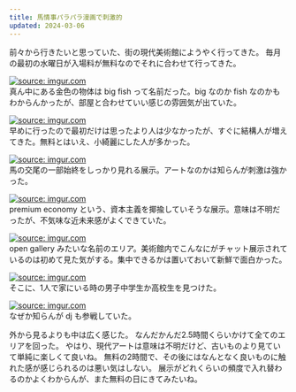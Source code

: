 ```yaml
---
title: 馬情事パラパラ漫画で刺激的
updated: 2024-03-06
---
```


前々から行きたいと思っていた、街の現代美術館にようやく行ってきた。
毎月の最初の水曜日が入場料が無料なのでそれに合わせて行ってきた。

<a href="https://imgur.com/jhfab4d"><img src="https://i.imgur.com/jhfab4d.jpg" title="source: imgur.com" /></a>  
真ん中にある金色の物体は big fish って名前だった。big なのか fish なのかもわからんかったが、部屋と合わせていい感じの雰囲気が出ていた。

<a href="https://imgur.com/vo0rgdC"><img src="https://i.imgur.com/vo0rgdC.jpg" title="source: imgur.com" /></a>  
早めに行ったので最初だけは思ったより人は少なかったが、すぐに結構人が増えてきた。無料とはいえ、小綺麗にした人が多かった。

<a href="https://imgur.com/dvlk6nh"><img src="https://i.imgur.com/dvlk6nh.jpg" title="source: imgur.com" /></a>  
馬の交尾の一部始終をしっかり見れる展示。アートなのかは知らんが刺激は強かった。

<a href="https://imgur.com/wn16FHa"><img src="https://i.imgur.com/wn16FHa.jpg" title="source: imgur.com" /></a>  
premium economy という、資本主義を揶揄していそうな展示。意味は不明だったが、不気味な近未来感がよくできていた。

<a href="https://imgur.com/w6B3tve"><img src="https://i.imgur.com/w6B3tve.jpg" title="source: imgur.com" /></a>  
open gallery みたいな名前のエリア。美術館内でこんなにがチャット展示されているのは初めて見た気がする。集中できるかは置いておいて新鮮で面白かった。

<a href="https://imgur.com/1LnACLj"><img src="https://i.imgur.com/1LnACLj.jpg" title="source: imgur.com" /></a>  
そこに、1人で家にいる時の男子中学生か高校生を見つけた。

<a href="https://imgur.com/LBKXoDv"><img src="https://i.imgur.com/LBKXoDv.jpg" title="source: imgur.com" /></a>  
なぜか知らんが dj も参戦していた。


外から見るよりも中は広く感じた。
なんだかんだ2.5時間くらいかけて全てのエリアを回った。
やはり、現代アートは意味は不明だけど、古いものより見ていて単純に楽しくて良いね。
無料の2時間で、その後にはなんとなく良いものに触れた感が感じられるのは悪い気はしない。
展示がどれくらいの頻度で入れ替わるのかよくわからんが、また無料の日にきてみたいね。
